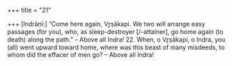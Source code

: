 +++
title = "21"

+++
[Indrāṇī:] “Come here again, Vr̥ṣākapi. We two will arrange easy  passages (for you),
who, as sleep-destroyer [/-attainer], go home again (to death) along  the path.”
– Above all Indra! 22. When, o Vr̥ṣākapi, o Indra, you (all) went upward toward home, where was this beast of many misdeeds, to whom did the effacer of
men go?
– Above all Indra!